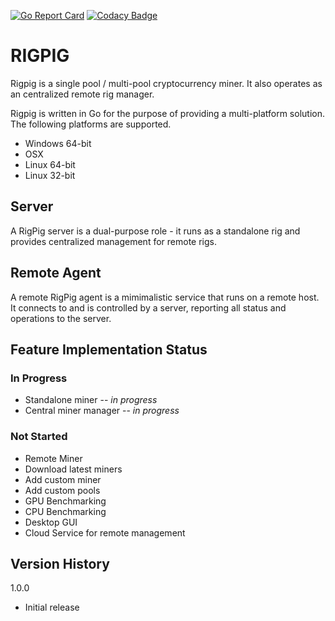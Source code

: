 [![Go Report Card](https://goreportcard.com/badge/github.com/serainville/rigpig)](https://goreportcard.com/report/github.com/serainville/rigpig) [![Codacy Badge](https://api.codacy.com/project/badge/Grade/77f9cb5f1a5d4f089c8f4edd32216372)](https://www.codacy.com/project/serainville/rigpig/dashboard?utm_source=github.com&amp;utm_medium=referral&amp;utm_content=serainville/rigpig&amp;utm_campaign=Badge_Grade_Dashboard)

# RIGPIG
Rigpig is a single pool / multi-pool cryptocurrency miner. It also operates
as an centralized remote rig manager.

Rigpig is written in Go for the purpose of providing a multi-platform solution.
The following platforms are supported.

- Windows 64-bit
- OSX
- Linux 64-bit
- Linux 32-bit

## Server
A RigPig server is a dual-purpose role - it runs as a standalone rig and
provides centralized management for remote rigs.
 

## Remote Agent
A remote RigPig agent is a mimimalistic service that runs on a remote
host. It connects to and is controlled by a server, reporting all status and
operations to the server.


## Feature Implementation Status
### In Progress
- Standalone miner -- *in progress*
- Central miner manager -- *in progress*

### Not Started
- Remote Miner
- Download latest miners
- Add custom miner
- Add custom pools
- GPU Benchmarking
- CPU Benchmarking
- Desktop GUI
- Cloud Service for remote management


## Version History
1.0.0
- Initial release
